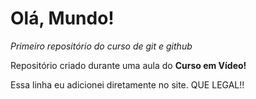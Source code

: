 # Olá, Mundo!
 *Primeiro repositório do curso de git e github*

 Repositório criado durante uma aula do **Curso em Vídeo!**
 
Essa linha eu adicionei diretamente no site. QUE LEGAL!!
